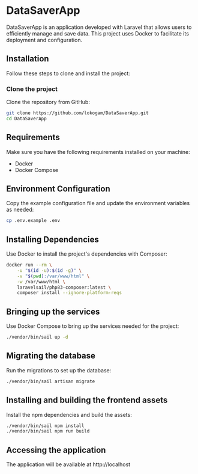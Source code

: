 
# DataSaverApp

DataSaverApp is an application developed with Laravel that allows users to efficiently manage and save data. This project uses Docker to facilitate its deployment and configuration.

## Installation

Follow these steps to clone and install the project:

### Clone the project

Clone the repository from GitHub:

```bash
git clone https://github.com/lokogam/DataSaverApp.git
cd DataSaverApp
```

## Requirements

Make sure you have the following requirements installed on your machine:

- Docker
- Docker Compose

## Environment Configuration

Copy the example configuration file and update the environment variables as needed:

```bash
cp .env.example .env
```

## Installing Dependencies

Use Docker to install the project's dependencies with Composer:

```bash
docker run --rm \
    -u "$(id -u):$(id -g)" \
    -v "$(pwd):/var/www/html" \
    -w /var/www/html \
    laravelsail/php83-composer:latest \
    composer install --ignore-platform-reqs
```

## Bringing up the services

Use Docker Compose to bring up the services needed for the project:

```bash
./vendor/bin/sail up -d
```

## Migrating the database

Run the migrations to set up the database:

```bash
./vendor/bin/sail artisan migrate
```

## Installing and building the frontend assets

Install the npm dependencies and build the assets:

```bash
./vendor/bin/sail npm install
./vendor/bin/sail npm run build
```

## Accessing the application

The application will be available at http://localhost
